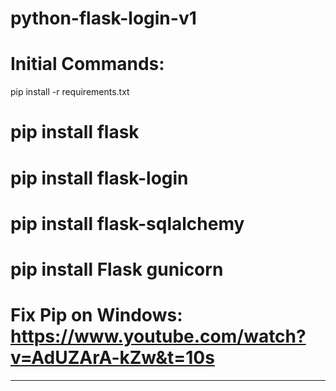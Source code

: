 # python-flask-login-v1

# Initial Commands:

pip install -r requirements.txt

# pip install flask

# pip install flask-login

# pip install flask-sqlalchemy

# pip install Flask gunicorn

# Fix Pip on Windows: https://www.youtube.com/watch?v=AdUZArA-kZw&t=10s

**********************************************************************************************
